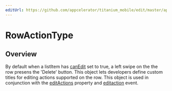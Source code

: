 ```yaml
---
editUrl: https://github.com/appcelerator/titanium_mobile/edit/master/apidoc/Titanium/UI/ListItem.yml
---
```

# RowActionType

<TypeHeader/>

## Overview

By default when a listItem has [canEdit](Titanium.UI.ListItem.canEdit) set to true, a left swipe on the the row presens the 'Delete' button.
This object lets developers define custom titles for editing actions supported on the row.
This object is used in conjunction with the [editActions](Titanium.UI.ListItem.editActions) property and
[editaction](Titanium.UI.ListView.editaction) event.

<ApiDocs/>
